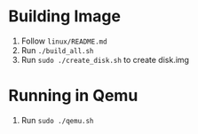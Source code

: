 # Building Image
1. Follow `linux/README.md`
2. Run `./build_all.sh`
3. Run `sudo ./create_disk.sh` to create disk.img

# Running in Qemu
1. Run `sudo ./qemu.sh`
